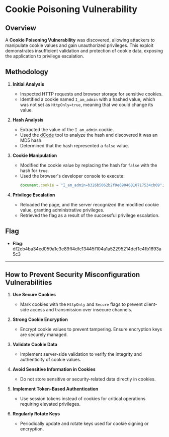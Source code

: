 # Cookie Poisoning Vulnerability

## Overview

A **Cookie Poisoning Vulnerability** was discovered, allowing attackers to manipulate cookie values and gain unauthorized privileges. This exploit demonstrates insufficient validation and protection of cookie data, exposing the application to privilege escalation.

## Methodology

1. **Initial Analysis**

   - Inspected HTTP requests and browser storage for sensitive cookies.
   - Identified a cookie named `I_am_admin` with a hashed value, which was not set as `HttpOnly=true`, meaning that we could change its value.

2. **Hash Analysis**

   - Extracted the value of the `I_am_admin` cookie.
   - Used the [dCode](https://www.dcode.fr/hash-md5) tool to analyze the hash and discovered it was an MD5 hash.
   - Determined that the hash represented a `false` value.

3. **Cookie Manipulation**

   - Modified the cookie value by replacing the hash for `false` with the hash for `true`.
   - Used the browser's developer console to execute:
     ```javascript
     document.cookie = "I_am_admin=b326b5062b2f0e69046810717534cb09";
     ```

4. **Privilege Escalation**
   - Reloaded the page, and the server recognized the modified cookie value, granting administrative privileges.
   - Retrieved the flag as a result of the successful privilege escalation.

## Flag

- **Flag**: df2eb4ba34ed059a1e3e89ff4dfc13445f104a1a52295214def1c4fb1693a5c3

---

## How to Prevent Security Misconfiguration Vulnerabilities

1. **Use Secure Cookies**

   - Mark cookies with the `HttpOnly` and `Secure` flags to prevent client-side access and transmission over insecure channels.

2. **Strong Cookie Encryption**

   - Encrypt cookie values to prevent tampering. Ensure encryption keys are securely managed.

3. **Validate Cookie Data**

   - Implement server-side validation to verify the integrity and authenticity of cookie values.

4. **Avoid Sensitive Information in Cookies**

   - Do not store sensitive or security-related data directly in cookies.

5. **Implement Token-Based Authentication**

   - Use session tokens instead of cookies for critical operations requiring elevated privileges.

6. **Regularly Rotate Keys**
   - Periodically update and rotate keys used for cookie signing or encryption.
